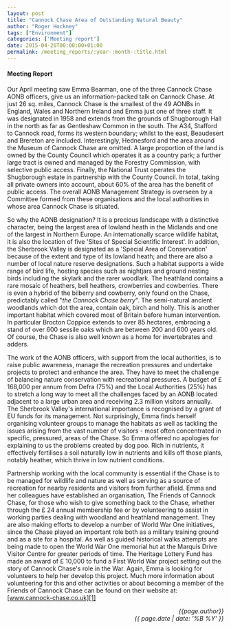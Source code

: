 ```yaml
---
layout: post
title: "Cannock Chase Area of Outstanding Natural Beauty"
author: "Roger Hockney"
tags: ["Environment"]
categories: ['Meeting report']
date: 2015-04-26T00:00:00+01:00
permalink: /meeting_reports/:year-:month-:title.html
---
```

#### Meeting Report ####

Our April meeting saw Emma Bearman, one of the three Cannock Chase AONB officers, give us an information-packed talk on Cannock Chase. At just 26 sq. miles, Cannock Chase is the smallest of the 49 AONBs in England, Wales and Northern Ireland and Emma just one of three staff. It was designated in 1958 and extends from the grounds of Shugborough Hall in the north as far as Gentleshaw Common in the south. The A34, Stafford to Cannock road, forms its western boundary; whilst to the east, Beaudesert and Brereton are included. Interestingly, Hednesford and the area around the Museum of Cannock Chase are omitted. A large proportion of the land is owned by the County Council which operates it as a country park; a further large tract is owned and managed by the Forestry Commission, with selective public access. Finally, the National Trust operates the Shugborough estate in partnership with the County Council. In total, taking all private owners into account, about 60% of the area has the benefit of public access. The overall AONB Management Strategy is overseen by a Committee formed from these organisations and the local authorities in whose area Cannock Chase is situated. 

So why the AONB designation? It is a precious landscape with a distinctive character, being the largest area of lowland heath in the Midlands and one of the largest in Northern Europe. An internationally scarce wildlife habitat, it is also the location of five 'Sites of Special Scientific Interest'. In addition, the Sherbrook Valley is designated as a 'Special Area of Conservation' because of the extent and type of its lowland heath; and there are also a number of local nature reserve designations. Such a habitat supports a wide range of bird life, hosting species such as nightjars and ground nesting birds including the skylark and the rarer woodlark. The heathland contains a rare mosaic of heathers, bell heathers, crowberries and cowberries. There is even a hybrid of the bilberry and cowberry, only found on the Chase, predictably called "*the Cannock Chase berry*". The semi-natural ancient woodlands which dot the area, contain oak, birch and holly. This is another important habitat which covered most of Britain before human intervention. In particular Brocton Coppice extends to over 85 hectares, embracing a stand of over 600 sessile oaks which are between 200 and 600 years old. Of course, the Chase is also well known as a home for invertebrates and adders. 

The work of the AONB officers, with support from the local authorities, is to raise public awareness, manage the recreation pressures and undertake projects to protect and enhance the area. They have to meet the challenge of balancing nature conservation with recreational pressures. A budget of £ 168,000 per annum from Defra (75%) and the Local Authorities (25%) has to stretch a long way to meet all the challenges faced by an AONB located adjacent to a large urban area and receiving 2.3 million visitors annually. The Sherbrook Valley's international importance is recognised by a grant of EU funds for its management. Not surprisingly, Emma finds herself organising volunteer groups to manage the habitats as well as tackling the issues arising from the vast number of visitors - most often concentrated in specific, pressured, areas of the Chase. So Emma offered no apologies for explaining to us the problems created by dog poo. Rich in nutrients, it effectively fertilises a soil naturally low in nutrients and kills off those plants, notably heather, which thrive in low nutrient conditions. 

Partnership working with the local community is essential if the Chase is to be managed for wildlife and nature as well as serving as a source of recreation for nearby residents and visitors from further afield. Emma and her colleagues have established an organisation, The Friends of Cannock Chase, for those who wish to give something back to the Chase, whether through the £ 24 annual membership fee or by volunteering to assist in working parties dealing with woodland and heathland management. They are also making efforts to develop a number of World War One initiatives, since the Chase played an important role both as a military training ground and as a site for a hospital. As well as guided historical walks attempts are being made to open the World War One memorial hut at the Marquis Drive Visitor Centre for greater periods of time. The Heritage Lottery Fund has made an award of £ 10,000 to fund a First World War project setting out the story of Cannock Chase's role in the War. Again, Emma is looking for volunteers to help her develop this project. Much more information about volunteering for this and other activities or about becoming a member of the Friends of Cannock Chase can be found on their website at: [www.cannock-chase.co.uk][1]

<p align="right"><i> {{page.author}} <br> {{ page.date | date: '%B %Y' }} </i></p>

[1]: http://www.cannock-chase.co.uk
